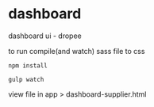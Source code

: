 # dashboard
dashboard ui - dropee

to run compile(and watch) sass file to css

``` npm install ```

``` gulp watch ```


view file in app > dashboard-supplier.html
